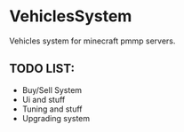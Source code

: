 # VehiclesSystem
Vehicles system for minecraft pmmp servers.
## TODO LIST:
* Buy/Sell System
* Ui and stuff
* Tuning and stuff
* Upgrading system

